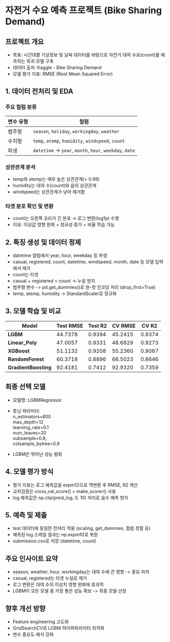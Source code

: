 # 자전거 수요 예측 프로젝트 (Bike Sharing Demand)

## 프로젝트 개요

- 목표: 시간대별 기상정보 및 날짜 데이터를 바탕으로 자전거 대여 수요(count)를 예측하는 회귀 모델 구축
- 데이터 출처: Kaggle - Bike Sharing Demand
- 모델 평가 지표: RMSE (Root Mean Squared Error)


## 1. 데이터 전처리 및 EDA

### 주요 컬럼 분류

| 변수 유형 | 컬럼                                                      |
| ----- | ------------------------------------------------------- |
| 범주형   | `season`, `holiday`, `workingday`, `weather`            |
| 수치형   | `temp`, `atemp`, `humidity`, `windspeed`, `count`       |
| 파생 | `datetime` → `year`, `month`, `hour`, `weekday`, `date` |

### 상관관계 분석
- temp와 atemp는 매우 높은 상관관계(> 0.99)
- humidity는 대여 수(count)와 음의 상관관계
- windspeed는 상관관계가 낮아 제거함

### 타겟 분포 확인 및 변환

- count는 오른쪽 꼬리가 긴 분포 → 로그 변환(log1p) 수행
- 이유: 이상값 영향 완화 + 정규성 증가 + 비율 학습 가능


## 2. 특징 생성 및 데이터 정제

- datetime 컬럼에서 year, hour, weekday 등 파생
- casual, registered, count, datetime, windspeed, month, date 등 모델 입력에서 제거
- count는 타겟
- casual + registered = count → 누설 방지
- 범주형 변수 -> pd.get_dummies()로 원-핫 인코딩 처리 (drop_first=True)
- temp, atemp, humidity → StandardScaler로 정규화


## 3. 모델 학습 및 비교

| Model                | Test RMSE | Test R2 | CV RMSE | CV R2  |
| -------------------- | --------- | ------- | ------- | ------ |
| **LGBM**             | 44.7378   | 0.9394  | 45.2415 | 0.9374 |
| **Linear\_Poly**     | 47.0057   | 0.9331  | 48.6829 | 0.9273 |
| **XGBoost**          | 51.1132   | 0.9208  | 55.2360 | 0.9067 |
| **RandomForest**     | 60.3718   | 0.8896  | 66.5023 | 0.8646 |
| **GradientBoosting** | 92.4181   | 0.7412  | 92.9320 | 0.7359 |


## 최종 선택 모델

- 모델명: LGBMRegressor
- 튜닝 파라미터:   
n_estimators=800   
max_depth=12   
learning_rate=0.1   
num_leaves=20   
subsample=0.8,   
colsample_bytree=0.8   

- LGBM은 뛰어난 성능 발휘

## 4. 모델 평가 방식
- 평가 지표는 로그 예측값을 expm1()으로 역변환 후 RMSE, R2 계산
- 교차검증은 cross_val_score() + make_scorer() 사용
- log 예측값은 np.clip(pred_log, 0, 10) 처리로 음수 예측 방지


## 5. 예측 및 제출
- test 데이터에 동일한 전처리 적용 (scaling, get_dummies, 컬럼 정렬 등)
- 예측된 log 스케일 결과는 np.expm1()로 복원
- submission.csv로 저장 (datetime, count)

## 주요 인사이트 요약
- season, weather, hour, workingday는 대여 수에 큰 영향 -> 중요 피처
- casual, registered는 타겟 누설로 제거
- 로그 변환은 대여 수의 이상치 영향 완화에 효과적
- LGBM이 모든 모델 중 가장 좋은 성능 확보 -> 최종 모델 선정

## 향후 개선 방향
- Feature engineering 고도화
- GridSearchCV로 LGBM 하이퍼파라미터 최적화
- 변수 중요도 해석 강화


